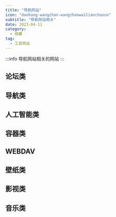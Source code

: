 ```yaml
---
title: "导航网站"
icon: "daohang-wangzhan-wangzhanwailianchaxun"
subtitle: "导航网站相关"
date: 2023-04-11
category:
  - 收藏
tag:
  - 工具网站
---
```

:::info
导航网站相关的网站
:::

## 论坛类

<MyLink :links="forum"/>

## 导航类

<MyLink :links="navweb"/>

## 人工智能类

<MyLink :links="gpt"/>

## 容器类

<MyLink :links="container"/>

## WEBDAV

<MyLink :links="dist"/>

## 壁纸类

<MyLink :links="picture"/>

## 影视类

<MyLink :links="film"/>

## 音乐类

<MyLink :links="music"/>

<script setup lang="ts">
import MyLink from "@MyLink";
import { forum,navweb,container,film,dist,picture,music,gpt} from "@NavWeb";
</script>

